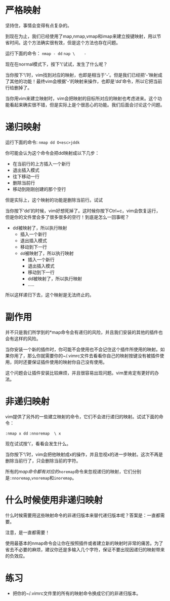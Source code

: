 # 严格映射

坚持住，事情会变得有点复杂的。

到现在为止，我们已经使用了map,nmap,vmap和imap来建立按键映射，用以节省时间。这个方法确实很有效，但是这个方法也存在问题。
     
运行下面的命令：
`nmap - dd`
`nap \    -`

现在在normal模式下，按下‘\’试试，发生了什么呢？

当你按下‘\’时，vim找到对应的映射，也即是相当于‘-’。但是我们已经把‘-’映射成了其他的功能！最终vim会根据‘-’的映射来操作，也即是‘dd’命令，所以它把当前行给删掉了。
     
当你用vim来建立映射时，vim会把映射的目标所对应的映射也考虑进来。这个功能看起来确实很不错，但是实际上是个很恶心的功能。我们后面会讨论这个问题。

# 递归映射

运行下面的命令:
`nmap dd O<esc>jddk`

你可能会认为这个命令会把dd映射成以下几步：

- 在当前行的上方插入一个新行
- 退出插入模式
- 往下移动一行
- 删除当前行
- 移动到刚刚创建的那个空行

但是实际上，这个映射的功能是删除当前行。试试

当你按下‘dd’的时候，vim好想死掉了。这时候你按下Ctrl+c，vim会恢复运行，但是你的文件里会多了很多很多的空行！到底是怎么一回事呢？

- dd被映射了，所以执行映射
	- 插入一个新行
    -  退出插入模式
    - 移动到下一行
    - `dd`被映射了，所以执行映射
		- 插入一个新行
        - 退出插入模式
        - 移动到下一行
        - dd被映射了，所以执行映射
        - .....

所以这样递归下去，这个映射是无法终止的。

# 副作用

并不只是我们所学到的*map命令会有递归的风险，并且我们安装的其他的插件也会有这样的风险。

当你安装一个新的插件时，你可能不会使用也不会记住这个插件所使用的映射。如果你用了，那么你就需要你的~/.vimrc文件去看看你自己的映射按键没有被插件使用，同时还要保证插件使用的映射你自己没有使用。

这个问题会让插件安装比较麻烦，并且很容易出现问题。vim里肯定有更好的办法。

# 非递归映射

vim提供了另外的一些建立映射的命令，它们不会进行递归的映射。试试下面的命令：

`:nmap x dd`
`:nnoremap  \ x`

现在试试按‘\’，看看会发生什么。

当你按下‘\’时，vim会把他映射成x的操作，并且忽视x的进一步映射。这次不再是删除当前行了，只会删除当前的字符。

所有的*map命令都有对应的*`noremap`命令来忽视递归的映射，它们分别是`:nnoremap`,`vnoremap`和`inoremap`。

# 什么时候使用非递归映射


什么时候需要用这些映射命令的非递归版本来替代递归版本呢？答案是：一直都需要。

注意，是一直都需要！

使用最基本的nmap命令会让你在按照插件或者建立新的映射时非常的痛苦。为了省去不必要的麻烦，建议你还是多输入几个字符，保证不要出现因递归的映射带来的负效应。

# 练习

- 把你的~/.vimrc文件里的所有的映射命令换成它们的非递归版本。
     
